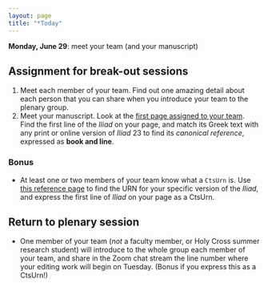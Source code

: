 ```yaml
---
layout: page
title: "*Today"
---
```



**Monday, June 29**:  meet your team (and your manuscript)


## Assignment for break-out sessions

1. Meet each member of your team.  Find out one amazing detail about each person that you can share when you introduce your team to the plenary group.
2. Meet your manuscript.  Look at the [first page assigned to your team](https://homermultitext.github.io/se2020/teams/).  Find the first line of the *Iliad* on your page, and match its Greek text with any print or online version of *Iliad* 23 to find its *canonical reference*, expressed as **book and line**.


### Bonus

- At least one or two members of your team know what a `CtsUrn` is.  Use [this reference page](https://homermultitext.github.io/se2020/references/) to find the URN for your specific version of the *Iliad*, and express the first line of *Iliad* on your page as a CtsUrn.

## Return to plenary session


- One member of your team (*not* a faculty member, or Holy Cross summer research student) will introduce to the whole group each member of your team, and share in the Zoom chat stream the line number where your editing work will begin on Tuesday.  (Bonus if you express this as a CtsUrn!)
